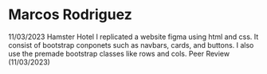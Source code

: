 # Marcos Rodriguez
11/03/2023 
Hamster Hotel
I replicated a website figma using html and css. It consist of bootstrap conponets such as navbars, cards, and buttons. I also use the premade bootstrap classes like rows and cols.
Peer Review (11/03/2023)
